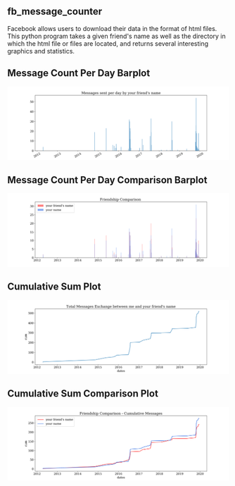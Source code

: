 ## fb_message_counter
Facebook allows users to download their data in the format of html files. This python program takes a given friend's name as well as the directory in which the html file or files are located, and returns several interesting graphics and statistics.

## Message Count Per Day Barplot
![alt text](https://github.com/jthaller/fb_message_counter/blob/master/example_barplot.png "Example Barplot")


## Message Count Per Day Comparison Barplot
![alt text](https://github.com/jthaller/fb_message_counter/blob/master/exampe_friendship_comparison.png "Example Barplot Comparison")


## Cumulative Sum Plot
![alt text](https://github.com/jthaller/fb_message_counter/blob/master/example_cumsum.png "Example Cumsum Plot")


## Cumulative Sum Comparison Plot
![alt text](https://github.com/jthaller/fb_message_counter/blob/master/example_comparison_cumsum.png "Example Cumsum Plot")
